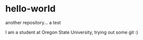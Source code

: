 # hello-world
another repository... a test

I am a student at Oregon State University, trying out some git :)

